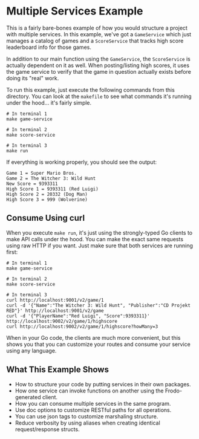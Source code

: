 # Multiple Services Example

This is a fairly bare-bones example of how you would structure a
project with multiple services. In this example, we've got a `GameService`
which just manages a catalog of games and a `ScoreService` that tracks
high score leaderboard info for those games.

In addition to our main function using the `GameService`, the
`ScoreService` is actually dependent on it as well. When
posting/listing high scores, it uses the game service to verify that
the game in question actually exists before doing its "real" work.

To run this example, just execute the following commands from
this directory. You can look at the `makefile` to see what commands
it's running under the hood... it's fairly simple.

```shell
# In terminal 1
make game-service

# In terminal 2
make score-service

# In terminal 3
make run
```

If everything is working properly, you should see the output:

```
Game 1 = Super Mario Bros.
Game 2 = The Witcher 3: Wild Hunt
New Score = 9393311
High Score 1 = 9393311 (Red Luigi)
High Score 2 = 20332 (Dog Man)
High Score 3 = 999 (Wolverine)
```

## Consume Using curl

When you execute `make run`, it's just using the strongly-typed Go clients
to make API calls under the hood. You can make the exact same requests
using raw HTTP if you want. Just make sure that both services are running
first:

```shell
# In terminal 1
make game-service

# In terminal 2
make score-service

# In terminal 3
curl http://localhost:9001/v2/game/1
curl -d '{"Name":"The Witcher 3: Wild Hunt", "Publisher":"CD Projekt RED"}' http://localhost:9001/v2/game
curl -d '{"PlayerName":"Red Luigi", "Score":9393311}' http://localhost:9002/v2/game/1/highscore
curl http://localhost:9002/v2/game/1/highscore?howMany=3
```

When in your Go code, the clients are much more convenient, but this
shows you that you can customize your routes and consume your service using any language.

## What This Example Shows

* How to structure your code by putting services in their own packages.
* How one service can invoke functions on another using the Frodo-generated client.
* How you can consume multiple services in the same program.
* Use doc options to customize RESTful paths for all operations.
* You can use json tags to customize marshaling structure.
* Reduce verbosity by using aliases when creating identical request/response structs.
